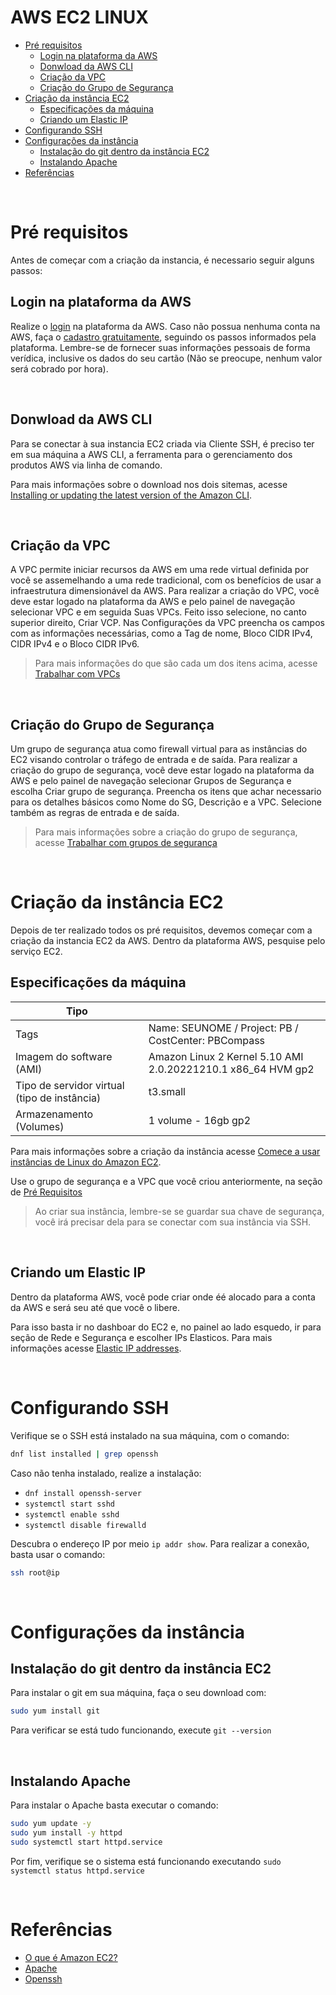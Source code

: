 # AWS EC2 LINUX

- [Pré requisitos](#pré-requisitos)
  - [Login na plataforma da AWS](#login-na-plataforma-da-aws)
  - [Donwload da AWS CLI](#donwload-da-aws-cli)
  - [Criação da VPC](#criação-da-vpc)
  - [Criação do Grupo de Segurança](#criação-do-grupo-de-segurança)
- [Criação da instância EC2](#criação-da-instância-ec2)
  - [Especificações da máquina](#especificações-da-máquina)
  - [Criando um Elastic IP](#criando-um-elastic-ip)
- [Configurando SSH](#configurando-ssh)
- [Configurações da instância](#configurações-da-instância)
  - [Instalação do git dentro da instância EC2](#instalação-do-git-dentro-da-instância-ec2)
  - [Instalando Apache](#instalando-apache)
- [Referências](#referências)

</br>

# Pré requisitos

Antes de começar com a criação da instancia, é necessario seguir alguns passos:

## Login na plataforma da AWS

Realize o [login](https://signin.aws.amazon.com/signin?redirect_uri=https%3A%2F%2Fus-east-1.console.aws.amazon.com%2Fconsole%2Fhome%3FhashArgs%3D%2523%26isauthcode%3Dtrue%26region%3Dus-east-1%26skipRegion%3Dtrue%26state%3DhashArgsFromTB_us-east-1_9c6c488a6a6122b5&client_id=arn%3Aaws%3Asignin%3A%3A%3Aconsole%2Fcanvas&forceMobileApp=0&code_challenge=NnQ0BuJJAPgSeUMSXvCGh89C4xNziT0Q4bxL4OFYdGQ&code_challenge_method=SHA-256) na plataforma da AWS. Caso não possua nenhuma conta na AWS, faça o [cadastro gratuitamente](https://portal.aws.amazon.com/billing/signup?nc2=h_ct&src=header_signup&redirect_url=https%3A%2F%2Faws.amazon.com%2Fregistration-confirmation&language=pt_br#/start/email), seguindo os passos informados pela plataforma. Lembre-se de fornecer suas informações pessoais de forma verídica, inclusive os dados do seu cartão (Não se preocupe, nenhum valor será cobrado por hora).

</br>

## Donwload da AWS CLI

Para se conectar à sua instancia EC2 criada via Cliente SSH, é preciso ter em sua máquina a AWS CLI, a ferramenta para o gerenciamento dos produtos AWS via linha de comando. 

Para mais informações sobre o download nos dois sitemas, acesse [Installing or updating the latest version of the Amazon CLI](https://docs.amazonaws.cn/en_us/cli/latest/userguide/getting-started-install.html).

</br>

## Criação da VPC

A VPC permite iniciar recursos da AWS em uma rede virtual definida por você se assemelhando a uma rede tradicional, com os benefícios de usar a infraestrutura dimensionável da AWS. Para realizar a criação do VPC, você deve estar logado na plataforma da AWS e pelo painel de navegação selecionar VPC e em seguida Suas VPCs. Feito isso selecione, no canto superior direito, Criar VCP.
Nas Configurações da VPC preencha os campos com as informações necessárias, como a Tag de nome, Bloco CIDR IPv4, CIDR IPv4 e o Bloco CIDR IPv6.

> Para mais informações do que são cada um dos itens acima, acesse [Trabalhar com VPCs](https://docs.aws.amazon.com/pt_br/vpc/latest/userguide/working-with-vpcs.html)
> 

</br>

## Criação do Grupo de Segurança

Um grupo de segurança atua como firewall virtual para as instâncias do EC2 visando controlar o tráfego de entrada e de saída. Para realizar a criação do grupo de segurança, você deve estar logado na plataforma da AWS e pelo painel de navegação selecionar Grupos de Segurança e escolha Criar grupo de segurança. Preencha os itens que achar necessario para os detalhes básicos como Nome do SG, Descrição e a VPC. Selecione também as regras de entrada e de saída.

> Para mais informações sobre a criação do grupo de segurança, acesse [Trabalhar com grupos de segurança](https://docs.aws.amazon.com/pt_br/AWSEC2/latest/UserGuide/working-with-security-groups.html#adding-security-group-rule)
>


</br>

# Criação da instância EC2

Depois de ter realizado todos os pré requisitos, devemos começar com a criação da instancia EC2 da AWS. Dentro da plataforma AWS, pesquise pelo serviço EC2.


## Especificações da máquina

| Tipo | |
| --- | --- |
| Tags | Name: SEUNOME / Project: PB / CostCenter: PBCompass |
| Imagem do software (AMI) | Amazon Linux 2 Kernel 5.10 AMI 2.0.20221210.1 x86_64 HVM gp2 |
| Tipo de servidor virtual (tipo de instância) | t3.small |
| Armazenamento (Volumes) | 1 volume - 16gb gp2 |

Para mais informações sobre a criação da instância acesse [Comece a usar instâncias de Linux do Amazon EC2](https://www.notion.so/AWS-EC2-LINUX-7e828519636c4a1098f19a7bbab3ad9d).

Use o grupo de segurança e a VPC que você criou anteriormente, na seção de [Pré Requisitos](#pré-requisitos)

> Ao criar sua instância, lembre-se se guardar sua chave de segurança, você irá precisar dela para se conectar com sua instância via SSH.
> 

</br>

## Criando um Elastic IP

Dentro da plataforma AWS, você pode criar onde éé alocado para a conta da AWS e será seu até que você o libere.

Para isso basta ir no dashboar do EC2 e, no painel ao lado esquedo, ir para seção de Rede e Segurança e escolher IPs Elasticos. Para mais informações acesse [Elastic IP addresses](https://docs.aws.amazon.com/AWSEC2/latest/UserGuide/elastic-ip-addresses-eip.html).

</br>

# Configurando SSH

Verifique se o SSH está instalado na sua máquina, com o comando:

```bash
dnf list installed | grep openssh
```

Caso não tenha instalado, realize a instalação:

- `dnf install openssh-server`
- `systemctl start sshd`
- `systemctl enable sshd`
- `systemctl disable firewalld`

Descubra o endereço IP por meio `ip addr show`. Para realizar a conexão, basta usar o comando:

```bash
ssh root@ip
```

</br>

# Configurações da instância

## Instalação do git dentro da instância EC2

Para instalar o git em sua máquina, faça o seu download com:

```bash
sudo yum install git
```

Para verificar se está tudo funcionando, execute `git --version`  

</br>

## Instalando Apache

Para instalar o Apache basta executar o comando:

```bash
sudo yum update -y
sudo yum install -y httpd
sudo systemctl start httpd.service
```

Por fim, verifique se o sistema está funcionando executando `sudo systemctl status httpd.service`

</br>

# Referências
- [O que é Amazon EC2?](https://docs.aws.amazon.com/pt_br/AWSEC2/latest/UserGuide/concepts.html)
- [Apache](https://httpd.apache.org/)
- [Openssh](https://www.cyberciti.biz/faq/ubuntu-linux-install-openssh-server/)
